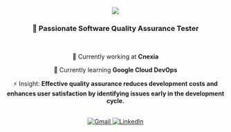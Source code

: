 <h1 align="center">
    <img src="https://readme-typing-svg.herokuapp.com/?font=Righteous&size=28&color=0000FF&center=true&vCenter=true&width=500&height=70&duration=4000&lines=Hi+All!+%F0%9F%98%84+I%27m+Karim+Belboukhari!" />
</h1>

<h3 align="center">🚀 Passionate Software Quality Assurance Tester</h3>

<br/>

<div align="center">
    <p>🔭 Currently working at <strong>Cnexia</strong></p>
    <p>🌱 Currently learning <strong>Google Cloud DevOps</strong></p>
    <p>⚡ Insight: <strong>Effective quality assurance reduces development costs and enhances user satisfaction by identifying issues early in the development cycle.</strong></p>
</div>

<br/>

<div align="center">
    <a href="mailto:belboukharikarimx@gmail.com">
        <img src="https://img.shields.io/badge/Gmail-333333?style=for-the-badge&logo=gmail&logoColor=red" alt="Gmail" />
    </a>
    <a href="https://www.linkedin.com/in/karim-belboukhari-5b774b18a/" target="_blank">
        <img src="https://img.shields.io/badge/LinkedIn-0077B5?style=for-the-badge&logo=linkedin&logoColor=white" alt="LinkedIn" />
    </a>
</div>
